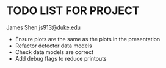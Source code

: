 # TODO LIST FOR PROJECT

James Shen <js913@duke.edu>

- Ensure plots are the same as the plots in the presentation
- Refactor detector data models
- Check data models are correct
- Add debug flags to reduce printouts
